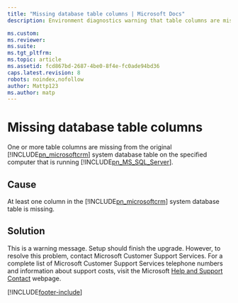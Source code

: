 ```yaml
---
title: "Missing database table columns | Microsoft Docs"
description: Environment diagnostics warning that table columns are missing.

ms.custom: 
ms.reviewer: 
ms.suite: 
ms.tgt_pltfrm: 
ms.topic: article
ms.assetid: fcd867bd-2687-4be0-8f4e-fc0ade94bd36
caps.latest.revision: 8
robots: noindex,nofollow
author: Mattp123
ms.author: matp
---
```

# Missing database table columns
One or more table columns are missing from the original [!INCLUDE[pn_microsoftcrm](../includes/pn-microsoftcrm.md)] system database table on the specified computer that is running [!INCLUDE[pn_MS_SQL_Server](../includes/pn-ms-sql-server.md)].  
  
 ## Cause
  
 At least one column in the [!INCLUDE[pn_microsoftcrm](../includes/pn-microsoftcrm.md)] system database table is missing.  
  
 ## Solution
  
 This is a warning message. Setup should finish the upgrade. However, to resolve this problem, contact Microsoft Customer Support Services. For a complete list of Microsoft Customer Support Services telephone numbers and information about support costs, visit the Microsoft [Help and Support Contact](https://go.microsoft.com/fwlink/p/?LinkId=99244) webpage.



[!INCLUDE[footer-include](../../../includes/footer-banner.md)]